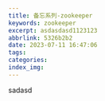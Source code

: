 ```yaml
---
title: 备忘系列-zookeeper
keywords: zookeeper
excerpt: asdasdasd1123123
abbrlink: 5326b2b2
date: 2023-07-11 16:47:06
tags:
categories:
index_img:
---
```

sadasd